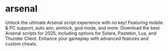 # arsenal
Unlock the ultimate Arsenal script experience with no key! Featuring mobile &amp; PC support, auto aim, aimlock, god mode, and more. Download the best Arsenal scripts for 2025, including options for Solara, Pastebin, Lua, and Thunder Client. Enhance your gameplay with advanced features and custom cheats.
